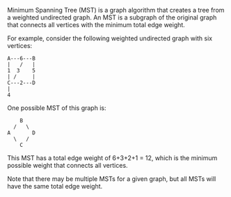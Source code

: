 

Minimum Spanning Tree (MST) is a graph algorithm that creates a tree from a weighted undirected graph. An MST is a subgraph of the original graph that connects all vertices with the minimum total edge weight. 

For example, consider the following weighted undirected graph with six vertices: 

    A---6---B
    |   /   |
    1  3    5
    | /     |
    C---2---D
    |       
    4       

One possible MST of this graph is: 

        B
      /   \
    A       D
      \   /
        C          

This MST has a total edge weight of 6+3+2+1 = 12, which is the minimum possible weight that connects all vertices. 

Note that there may be multiple MSTs for a given graph, but all MSTs will have the same total edge weight.